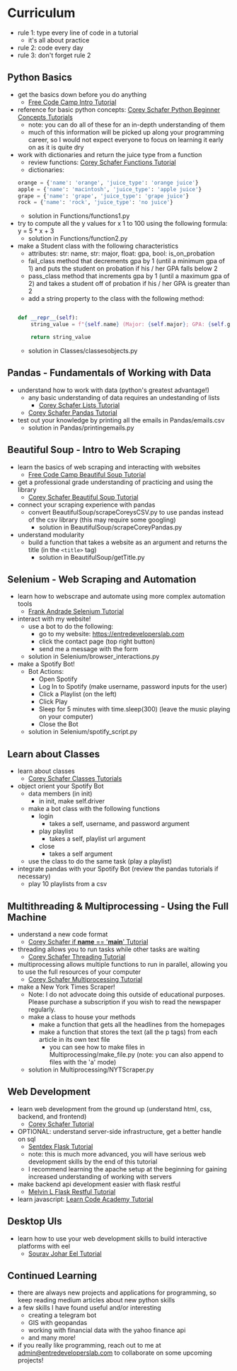 # Curriculum
- rule 1: type every line of code in a tutorial
    - it's all about practice
- rule 2: code every day
- rule 3: don't forget rule 2

## Python Basics
- get the basics down before you do anything
    - [Free Code Camp Intro Tutorial](https://www.youtube.com/watch?v=rfscVS0vtbw&ab_channel=freeCodeCamp.org)
- reference for basic python concepts: [Corey Schafer Python Beginner Concepts Tutorials](https://www.youtube.com/playlist?list=PL-osiE80TeTskrapNbzXhwoFUiLCjGgY7)
    - note: you can do all of these for an in-depth understanding of them
    - much of this information will be picked up along your programming career, so I would not expect everyone to focus on learning it early on as it is quite dry
- work with dictionaries and return the juice type from a function
    - review functions: [Corey Schafer Functions Tutorial](https://www.youtube.com/watch?v=9Os0o3wzS_I)
    - dictionaries:
    ```py
    orange = {'name': 'orange', 'juice_type': 'orange juice'}
    apple = {'name': 'macintosh', 'juice_type': 'apple juice'}
    grape = {'name': 'grape', 'juice_type': 'grape juice'}
    rock = {'name': 'rock', 'juice_type': 'no juice'}
    ```
    - solution in Functions/functions1.py
- try to compute all the y values for x 1 to 100 using the following formula: y = 5 * x + 3
    - solution in Functions/function2.py
- make a Student class with the following characteristics
    - attributes: str: name, str: major, float: gpa, bool: is_on_probation
    -  fail_class method that decrements gpa by 1 (until a minimum gpa of 1) and puts the student on probation if his / her GPA falls below 2
    - pass_class method that increments gpa by 1 (until a maximum gpa of 2) and takes a student off of probation if his / her GPA is greater than 2
    - add a string property to the class with the following method:
    ```py

    def __repr__(self):
        string_value = f"{self.name} (Major: {self.major}; GPA: {self.gpa}; On Probation: {self.is_on_probation})"

        return string_value
    ```
    - solution in Classes/classesobjects.py

## Pandas - Fundamentals of Working with Data
- understand how to work with data (python's greatest advantage!)
    - any basic understanding of data requires an undestanding of lists
        - [Corey Schafer Lists Tutorial](https://www.youtube.com/watch?v=W8KRzm-HUcc&ab_channel=CoreySchafer)
    - [Corey Schafer Pandas Tutorial](https://www.youtube.com/watch?v=ZyhVh-qRZPA&list=PL-osiE80TeTsWmV9i9c58mdDCSskIFdDS&ab_channel=CoreySchafer)
- test out your knowledge by printing all the emails in Pandas/emails.csv
    - solution in Pandas/printingemails.py

## Beautiful Soup - Intro to Web Scraping
- learn the basics of web scraping and interacting with websites
    - [Free Code Camp Beautiful Soup Tutorial](https://www.youtube.com/watch?v=XVv6mJpFOb0)
- get a professional grade understanding of practicing and using the library
    - [Corey Schafer Beautiful Soup Tutorial](https://www.youtube.com/watch?v=ng2o98k983k&t=2s)
- connect your scraping experience with pandas
    - convert BeautifulSoup/scrapeCoreysCSV.py to use pandas instead of the csv library (this may require some googling)
        - solution in BeautifulSoup/scrapeCoreyPandas.py
- understand modularity
    - build a function that takes a website as an argument and returns the title (in the `<title>` tag)
        - solution in BeautifulSoup/getTitle.py

## Selenium - Web Scraping and Automation
- learn how to webscrape and automate using more complex automation tools
    - [Frank Andrade Selenium Tutorial](https://www.youtube.com/watch?v=UOsRrxMKJYk&ab_channel=FrankAndrade)
- interact with my website!
    - use a bot to do the following:
        - go to my website: https://entredeveloperslab.com
        - click the contact page (top right button)
        - send me a message with the form
    - solution in Selenium/browser_interactions.py
- make a Spotify Bot!
    - Bot Actions:
        - Open Spotify
        - Log In to Spotify (make username, password inputs for the user)
        - Click a Playlist (on the left)
        - Click Play
        - Sleep for 5 minutes with time.sleep(300) (leave the music playing on your computer)
        - Close the Bot
    - solution in Selenium/spotify_script.py

## Learn about Classes
- learn about classes
    - [Corey Schafer Classes Tutorials](https://www.youtube.com/playlist?list=PL-osiE80TeTsqhIuOqKhwlXsIBIdSeYtc)
- object orient your Spotify Bot
    - data members (in init)
        - in init, make self.driver
    - make a bot class with the following functions
        - login
            - takes a self, username, and password argument
        - play playlist
            - takes a self, playlist url argument
        - close
            - takes a self argument
    - use the class to do the same task (play a playlist)
- integrate pandas with your Spotify Bot (review the pandas tutorials if necessary)
    - play 10 playlists from a csv

## Multithreading & Multiprocessing - Using the Full Machine
- understand a new code format
    - [Corey Schafer if __name__ == '__main__' Tutorial](https://www.youtube.com/watch?v=sugvnHA7ElY)
- threading allows you to run tasks while other tasks are waiting
    - [Corey Schafer Threading Tutorial](https://www.youtube.com/watch?v=IEEhzQoKtQU)
- multiprocessing allows multiple functions to run in parallel, allowing you to use the full resources of your computer
    - [Corey Schafer Multiprocessing Tutorial](https://www.youtube.com/watch?v=fKl2JW_qrso&t=313s)
- make a New York Times Scraper!
    - Note: I do not advocate doing this outside of educational purposes. Please purchase a subscription if you wish to read the newspaper regularly.
    - make a class to house your methods
        - make a function that gets all the headlines from the homepages
        - make a function that stores the text (all the p tags) from each article in its own text file
            - you can see how to make files in Multiprocessing/make_file.py (note: you can also append to files with the 'a' mode)
    - solution in Multiprocessing/NYTScraper.py


## Web Development
- learn web development from the ground up (understand html, css, backend, and frontend)
    - [Corey Schafer Tutorial](https://www.youtube.com/playlist?list=PL-osiE80TeTs4UjLw5MM6OjgkjFeUxCYH)
- OPTIONAL: understand server-side infrastructure, get a better handle on sql
    - [Sentdex Flask Tutorial](https://www.youtube.com/playlist?list=PLQVvvaa0QuDc_owjTbIY4rbgXOFkUYOUB)
    - note: this is much more advanced, you will have serious web development skills by the end of this tutorial
    - I recommend learning the apache setup at the beginning for gaining increased understanding of working with servers
- make backend api development easier with flask restful
    - [Melvin L Flask Restful Tutorial](https://www.youtube.com/watch?v=s_ht4AKnWZg&ab_channel=MelvinL)
- learn javascript: [Learn Code Academy Tutorial](https://www.youtube.com/watch?v=G-POtu9J-m4&list=PLoYCgNOIyGABdI2V8I_SWo22tFpgh2s6_&index=2)

## Desktop UIs
- learn how to use your web development skills to build interactive platforms with eel
    - [Sourav Johar Eel Tutorial](https://www.youtube.com/watch?v=iy2aKf9AAvc)

## Continued Learning
- there are always new projects and applications for programming, so keep reading medium articles about new python skills
- a few skills I have found useful and/or interesting
    - creating a telegram bot
    - GIS with geopandas
    - working with financial data with the yahoo finance api
    - and many more!
- if you really like programming, reach out to me at admin@entredeveloperslab.com to collaborate on some upcoming projects!
